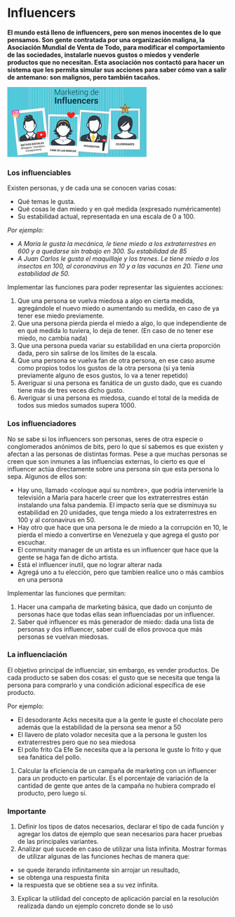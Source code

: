 # Influencers

**El mundo está lleno de influencers, pero son menos inocentes de lo que pensamos. Son gente contratada por una organización maligna, la Asociación Mundial de Venta de Todo, para modificar el comportamiento de las sociedades, instalarle nuevos gustos o miedos y venderle productos que no necesitan. Esta asociación nos contactó para hacer un sistema que les permita simular sus acciones para saber cómo van a salir de antemano: son malignos, pero también tacaños.**

![](influencer.jpg)

### Los influenciables 
Existen personas, y de cada una se conocen varias cosas:
* Qué temas le gusta.
* Qué cosas le dan miedo y en qué medida (expresado numéricamente) 
* Su estabilidad actual, representada en una escala de 0 a 100. 

*Por ejemplo:*
* *A María le gusta la mecánica, le tiene miedo a los extraterrestres en 600 y a quedarse sin trabajo en 300. Su estabilidad de 85*
* *A Juan Carlos le gusta el maquillaje y los trenes. Le tiene miedo a los insectos en 100, al coronavirus en 10 y a las vacunas en 20. Tiene una estabilidad de 50.*

Implementar las funciones para poder representar las siguientes acciones: 
1. Que una persona se vuelva miedosa a algo en cierta medida, agregándole el nuevo miedo o aumentando su medida, en caso de ya tener ese miedo previamente. 
2. Que una persona pierda pierda el miedo a algo, lo que independiente de en qué medida lo tuviera, lo deja de tener. (En caso de no tener ese miedo, no cambia nada)
3. Que una persona pueda variar su estabilidad en una cierta proporción dada, pero sin salirse de los límites de la escala.
4. Que una persona se vuelva fan de otra persona, en ese caso asume como propios todos los gustos de la otra persona (si ya tenía previamente alguno de esos gustos, lo va a tener repetido)
5. Averiguar si una persona es fanática de un gusto dado, que es cuando tiene más de tres veces dicho gusto. 
6. Averiguar si una persona es miedosa, cuando el total de la medida de todos sus miedos sumados supera 1000.

### Los influenciadores

No se sabe si los influencers son personas, seres de otra especie o conglomerados anónimos de bits, pero lo que sí sabemos es que existen y afectan a las personas de distintas formas. Pese a que muchas personas se creen que son inmunes a las influencias externas, lo cierto es que el influencer actúa directamente sobre una persona sin que esta persona lo sepa. Algunos de ellos son:
* Hay uno, llamado <coloque aquí su nombre>, que podría intervenirle la televisión a María para hacerle creer que los extraterrestres están instalando una falsa pandemia. El impacto sería que se disminuya su estabilidad en 20 unidades, que tenga miedo a los extraterrestres en 100 y al coronavirus en 50.
* Hay otro que hace que una persona le de miedo a la corrupción en 10, le pierda el miedo a convertirse en Venezuela y que agrega el gusto por escuchar.
* El community manager de un artista es un influencer que hace que la gente se haga fan de dicho artista.
* Está el influencer inutil, que no lograr alterar nada
* Agregá uno a tu elección, pero que tambien realice uno o más cambios en una persona
	
Implementar las funciones que permitan:

1. Hacer una campaña de marketing básica, que dado un conjunto de personas hace que todas ellas sean influenciadas por un influencer.
2. Saber qué influencer es más generador de miedo: dada una lista de personas y dos influencer, saber cuál de ellos provoca que más personas se vuelvan miedosas.

### La influenciación 

El objetivo principal de influenciar, sin embargo, es vender productos. De cada producto se saben dos cosas: el gusto que se necesita que tenga la persona para comprarlo y una condición adicional específica de ese producto. 

Por ejemplo:
* El desodorante Acks necesita que a la gente le guste el chocolate pero además que la estabilidad de la persona sea menor a 50
* El llavero de plato volador necesita que a la persona le gusten los extraterrestres pero que no sea miedosa
* El pollo frito Ca Efe Se necesita que a la persona le guste lo frito y que sea fanática del pollo.

1. Calcular la eficiencia de un campaña de marketing con un influencer para un producto en particular. Es el porcentaje de variación de la cantidad de gente que antes de la campaña no hubiera comprado el producto, pero luego sí. 

### Importante

1. Definir los tipos de datos necesarios, declarar el tipo de cada función y agregar los datos de ejemplo que sean necesarios para hacer pruebas de las principales variantes.
2. Analizar qué sucede en caso de utilizar una lista infinita. Mostrar formas de utilizar algunas de las funciones hechas de manera que:
* se quede iterando infinitamente sin arrojar un resultado, 
* se obtenga una respuesta finita  
* la respuesta que se obtiene sea a su vez infinita.
3. Explicar la utilidad del concepto de aplicación parcial en la resolución realizada dando un ejemplo concreto donde se lo usó


